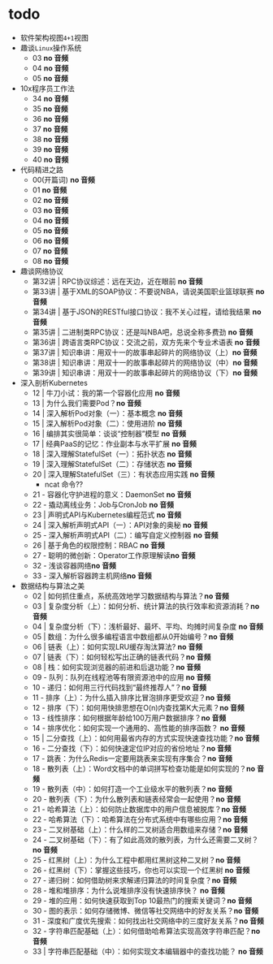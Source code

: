 # todo

* 软件架构视图`4+1`视图
* 趣谈`Linux`操作系统
	* 03 **no 音频**
	* 04 **no 音频**
	* 05 **no 音频**
* 10x程序员工作法
	* 34 **no 音频**
	* 35 **no 音频**
	* 36 **no 音频**
	* 37 **no 音频**
	* 38 **no 音频**
	* 39 **no 音频**
	* 40 **no 音频**
* 代码精进之路
	* 00(开篇词) **no 音频**
	* 01 **no 音频**
	* 02 **no 音频**
	* 03 **no 音频**
	* 04 **no 音频**
	* 05 **no 音频**
	* 06 **no 音频**
	* 07 **no 音频**
	* 08 **no 音频**
* 趣谈网络协议 
	* 第32讲 | RPC协议综述：远在天边，近在眼前 **no 音频**
	* 第33讲 | 基于XML的SOAP协议：不要说NBA，请说美国职业篮球联赛 **no 音频**
	* 第34讲 | 基于JSON的RESTful接口协议：我不关心过程，请给我结果 **no 音频**
	* 第35讲 | 二进制类RPC协议：还是叫NBA吧，总说全称多费劲 **no 音频**
	* 第36讲 | 跨语言类RPC协议：交流之前，双方先来个专业术语表 **no 音频**
	* 第37讲 | 知识串讲：用双十一的故事串起碎片的网络协议（上）**no 音频**
	* 第38讲 | 知识串讲：用双十一的故事串起碎片的网络协议（中）**no 音频**
	* 第39讲 | 知识串讲：用双十一的故事串起碎片的网络协议（下）**no 音频**
* 深入剖析Kubernetes
	* 12 | 牛刀小试：我的第一个容器化应用 **no 音频**
	* 13 | 为什么我们需要Pod？**no 音频**
	* 14 | 深入解析Pod对象（一）：基本概念 **no 音频**
	* 15 | 深入解析Pod对象（二）：使用进阶 **no 音频**
	* 16 | 编排其实很简单：谈谈“控制器”模型 **no 音频**
	* 17 | 经典PaaS的记忆：作业副本与水平扩展 **no 音频**
	* 18 | 深入理解StatefulSet（一）：拓扑状态 **no 音频**
	* 19 | 深入理解StatefulSet（二）：存储状态 **no 音频**
	* 20 | 深入理解StatefulSet（三）：有状态应用实践 **no 音频**
		* ncat 命令??
	* 21 - 容器化守护进程的意义：DaemonSet **no 音频**
	* 22 - 撬动离线业务：Job与CronJob **no 音频**
	* 23 | 声明式API与Kubernetes编程范式 **no 音频**
	* 24 | 深入解析声明式API（一）：API对象的奥秘 **no 音频**
	* 25 - 深入解析声明式API（二）：编写自定义控制器 **no 音频**
	* 26 | 基于角色的权限控制：RBAC **no 音频**
	* 27 - 聪明的微创新：Operator工作原理解读**no 音频**
	* 32 - 浅谈容器网络**no 音频**
	* 33 - 深入解析容器跨主机网络**no 音频**
* 数据结构与算法之美
	* 02 | 如何抓住重点，系统高效地学习数据结构与算法？**no 音频**
	* 03 | 复杂度分析（上）：如何分析、统计算法的执行效率和资源消耗？**no 音频**
	* 04 | 复杂度分析（下）：浅析最好、最坏、平均、均摊时间复杂度 **no 音频**
	* 05 | 数组：为什么很多编程语言中数组都从0开始编号？**no 音频**
	* 06 | 链表（上）：如何实现LRU缓存淘汰算法? **no 音频**
	* 07 | 链表（下）：如何轻松写出正确的链表代码？**no 音频**
	* 08 | 栈：如何实现浏览器的前进和后退功能？**no 音频**
	* 09 - 队列：队列在线程池等有限资源池中的应用 **no 音频**
	* 10 - 递归：如何用三行代码找到“最终推荐人”？**no 音频**
	* 11 - 排序（上）：为什么插入排序比冒泡排序更受欢迎？**no 音频**
	* 12 - 排序（下）：如何用快排思想在O(n)内查找第K大元素？**no 音频**
	* 13 - 线性排序：如何根据年龄给100万用户数据排序？**no 音频**
	* 14 - 排序优化：如何实现一个通用的、高性能的排序函数？ **no 音频**
	* 15 | 二分查找（上）：如何用最省内存的方式实现快速查找功能？**no 音频**
	* 16 - 二分查找（下）：如何快速定位IP对应的省份地址？**no 音频**
	* 17 - 跳表：为什么Redis一定要用跳表来实现有序集合？**no 音频**
	* 18 - 散列表（上）：Word文档中的单词拼写检查功能是如何实现的？**no 音频**
	* 19 - 散列表（中）：如何打造一个工业级水平的散列表？**no 音频**
	* 20 - 散列表（下）：为什么散列表和链表经常会一起使用？**no 音频**
	* 21 - 哈希算法（上）：如何防止数据库中的用户信息被脱库？**no 音频**
	* 22 - 哈希算法（下）：哈希算法在分布式系统中有哪些应用？**no 音频**
	* 23 - 二叉树基础（上）：什么样的二叉树适合用数组来存储？**no 音频**
	* 24 - 二叉树基础（下）：有了如此高效的散列表，为什么还需要二叉树？**no 音频**
	* 25 - 红黑树（上）：为什么工程中都用红黑树这种二叉树？**no 音频**
	* 26 - 红黑树（下）：掌握这些技巧，你也可以实现一个红黑树 **no 音频**
	* 27 - 递归树：如何借助树来求解递归算法的时间复杂度？**no 音频**
	* 28 - 堆和堆排序：为什么说堆排序没有快速排序快？ **no 音频**
	* 29 - 堆的应用：如何快速获取到Top 10最热门的搜索关键词？**no 音频**
	* 30 - 图的表示：如何存储微博、微信等社交网络中的好友关系？**no 音频**
	* 31 - 深度和广度优先搜索：如何找出社交网络中的三度好友关系？**no 音频**
	* 32 - 字符串匹配基础（上）：如何借助哈希算法实现高效字符串匹配？**no 音频**
	* 33 | 字符串匹配基础（中）：如何实现文本编辑器中的查找功能？ **no 音频**
	